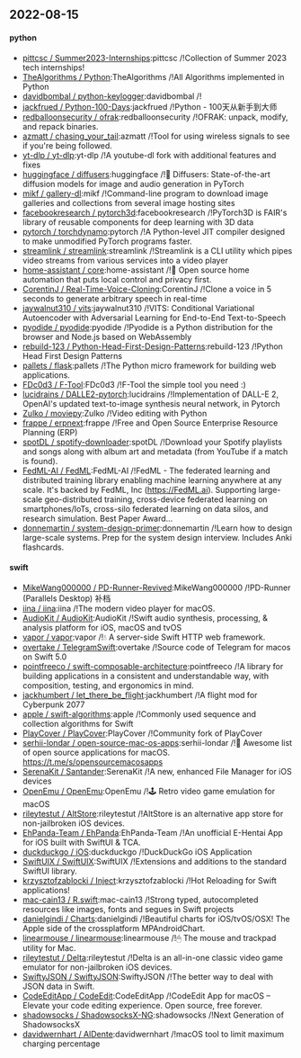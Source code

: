 ## 2022-08-15

#### python
* [pittcsc / Summer2023-Internships](https://github.com/pittcsc/Summer2023-Internships):pittcsc /!Collection of Summer 2023 tech internships!
* [TheAlgorithms / Python](https://github.com/TheAlgorithms/Python):TheAlgorithms /!All Algorithms implemented in Python
* [davidbombal / python-keylogger](https://github.com/davidbombal/python-keylogger):davidbombal /!
* [jackfrued / Python-100-Days](https://github.com/jackfrued/Python-100-Days):jackfrued /!Python - 100天从新手到大师
* [redballoonsecurity / ofrak](https://github.com/redballoonsecurity/ofrak):redballoonsecurity /!OFRAK: unpack, modify, and repack binaries.
* [azmatt / chasing_your_tail](https://github.com/azmatt/chasing_your_tail):azmatt /!Tool for using wireless signals to see if you're being followed.
* [yt-dlp / yt-dlp](https://github.com/yt-dlp/yt-dlp):yt-dlp /!A youtube-dl fork with additional features and fixes
* [huggingface / diffusers](https://github.com/huggingface/diffusers):huggingface /!🤗
Diffusers: State-of-the-art diffusion models for image and audio generation in PyTorch
* [mikf / gallery-dl](https://github.com/mikf/gallery-dl):mikf /!Command-line program to download image galleries and collections from several image hosting sites
* [facebookresearch / pytorch3d](https://github.com/facebookresearch/pytorch3d):facebookresearch /!PyTorch3D is FAIR's library of reusable components for deep learning with 3D data
* [pytorch / torchdynamo](https://github.com/pytorch/torchdynamo):pytorch /!A Python-level JIT compiler designed to make unmodified PyTorch programs faster.
* [streamlink / streamlink](https://github.com/streamlink/streamlink):streamlink /!Streamlink is a CLI utility which pipes video streams from various services into a video player
* [home-assistant / core](https://github.com/home-assistant/core):home-assistant /!🏡
Open source home automation that puts local control and privacy first.
* [CorentinJ / Real-Time-Voice-Cloning](https://github.com/CorentinJ/Real-Time-Voice-Cloning):CorentinJ /!Clone a voice in 5 seconds to generate arbitrary speech in real-time
* [jaywalnut310 / vits](https://github.com/jaywalnut310/vits):jaywalnut310 /!VITS: Conditional Variational Autoencoder with Adversarial Learning for End-to-End Text-to-Speech
* [pyodide / pyodide](https://github.com/pyodide/pyodide):pyodide /!Pyodide is a Python distribution for the browser and Node.js based on WebAssembly
* [rebuild-123 / Python-Head-First-Design-Patterns](https://github.com/rebuild-123/Python-Head-First-Design-Patterns):rebuild-123 /!Python Head First Design Patterns
* [pallets / flask](https://github.com/pallets/flask):pallets /!The Python micro framework for building web applications.
* [FDc0d3 / F-Tool](https://github.com/FDc0d3/F-Tool):FDc0d3 /!F-Tool the simple tool you need :)
* [lucidrains / DALLE2-pytorch](https://github.com/lucidrains/DALLE2-pytorch):lucidrains /!Implementation of DALL-E 2, OpenAI's updated text-to-image synthesis neural network, in Pytorch
* [Zulko / moviepy](https://github.com/Zulko/moviepy):Zulko /!Video editing with Python
* [frappe / erpnext](https://github.com/frappe/erpnext):frappe /!Free and Open Source Enterprise Resource Planning (ERP)
* [spotDL / spotify-downloader](https://github.com/spotDL/spotify-downloader):spotDL /!Download your Spotify playlists and songs along with album art and metadata (from YouTube if a match is found).
* [FedML-AI / FedML](https://github.com/FedML-AI/FedML):FedML-AI /!FedML - The federated learning and distributed training library enabling machine learning anywhere at any scale. It's backed by FedML, Inc (https://FedML.ai). Supporting large-scale geo-distributed training, cross-device federated learning on smartphones/IoTs, cross-silo federated learning on data silos, and research simulation. Best Paper Award…
* [donnemartin / system-design-primer](https://github.com/donnemartin/system-design-primer):donnemartin /!Learn how to design large-scale systems. Prep for the system design interview. Includes Anki flashcards.

#### swift
* [MikeWang000000 / PD-Runner-Revived](https://github.com/MikeWang000000/PD-Runner-Revived):MikeWang000000 /!PD-Runner (Parallels Desktop) 补档
* [iina / iina](https://github.com/iina/iina):iina /!The modern video player for macOS.
* [AudioKit / AudioKit](https://github.com/AudioKit/AudioKit):AudioKit /!Swift audio synthesis, processing, & analysis platform for iOS, macOS and tvOS
* [vapor / vapor](https://github.com/vapor/vapor):vapor /!💧
A server-side Swift HTTP web framework.
* [overtake / TelegramSwift](https://github.com/overtake/TelegramSwift):overtake /!Source code of Telegram for macos on Swift 5.0
* [pointfreeco / swift-composable-architecture](https://github.com/pointfreeco/swift-composable-architecture):pointfreeco /!A library for building applications in a consistent and understandable way, with composition, testing, and ergonomics in mind.
* [jackhumbert / let_there_be_flight](https://github.com/jackhumbert/let_there_be_flight):jackhumbert /!A flight mod for Cyberpunk 2077
* [apple / swift-algorithms](https://github.com/apple/swift-algorithms):apple /!Commonly used sequence and collection algorithms for Swift
* [PlayCover / PlayCover](https://github.com/PlayCover/PlayCover):PlayCover /!Community fork of PlayCover
* [serhii-londar / open-source-mac-os-apps](https://github.com/serhii-londar/open-source-mac-os-apps):serhii-londar /!🚀
Awesome list of open source applications for macOS. https://t.me/s/opensourcemacosapps
* [SerenaKit / Santander](https://github.com/SerenaKit/Santander):SerenaKit /!A new, enhanced File Manager for iOS devices
* [OpenEmu / OpenEmu](https://github.com/OpenEmu/OpenEmu):OpenEmu /!🕹
Retro video game emulation for macOS
* [rileytestut / AltStore](https://github.com/rileytestut/AltStore):rileytestut /!AltStore is an alternative app store for non-jailbroken iOS devices.
* [EhPanda-Team / EhPanda](https://github.com/EhPanda-Team/EhPanda):EhPanda-Team /!An unofficial E-Hentai App for iOS built with SwiftUI & TCA.
* [duckduckgo / iOS](https://github.com/duckduckgo/iOS):duckduckgo /!DuckDuckGo iOS Application
* [SwiftUIX / SwiftUIX](https://github.com/SwiftUIX/SwiftUIX):SwiftUIX /!Extensions and additions to the standard SwiftUI library.
* [krzysztofzablocki / Inject](https://github.com/krzysztofzablocki/Inject):krzysztofzablocki /!Hot Reloading for Swift applications!
* [mac-cain13 / R.swift](https://github.com/mac-cain13/R.swift):mac-cain13 /!Strong typed, autocompleted resources like images, fonts and segues in Swift projects
* [danielgindi / Charts](https://github.com/danielgindi/Charts):danielgindi /!Beautiful charts for iOS/tvOS/OSX! The Apple side of the crossplatform MPAndroidChart.
* [linearmouse / linearmouse](https://github.com/linearmouse/linearmouse):linearmouse /!🖱
The mouse and trackpad utility for Mac.
* [rileytestut / Delta](https://github.com/rileytestut/Delta):rileytestut /!Delta is an all-in-one classic video game emulator for non-jailbroken iOS devices.
* [SwiftyJSON / SwiftyJSON](https://github.com/SwiftyJSON/SwiftyJSON):SwiftyJSON /!The better way to deal with JSON data in Swift.
* [CodeEditApp / CodeEdit](https://github.com/CodeEditApp/CodeEdit):CodeEditApp /!CodeEdit App for macOS – Elevate your code editing experience. Open source, free forever.
* [shadowsocks / ShadowsocksX-NG](https://github.com/shadowsocks/ShadowsocksX-NG):shadowsocks /!Next Generation of ShadowsocksX
* [davidwernhart / AlDente](https://github.com/davidwernhart/AlDente):davidwernhart /!macOS tool to limit maximum charging percentage
